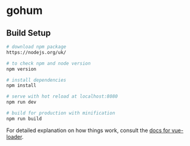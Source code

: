 # gohum

## Build Setup

``` bash
# download npm package
https://nodejs.org/uk/

# to check npm and node version 
npm version

# install dependencies
npm install

# serve with hot reload at localhost:8080
npm run dev

# build for production with minification
npm run build
```

For detailed explanation on how things work, consult the [docs for vue-loader](http://vuejs.github.io/vue-loader).